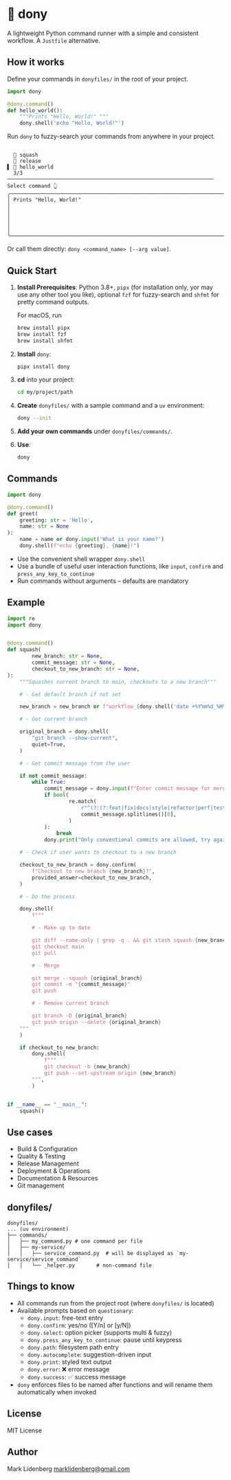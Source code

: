 # 🍥️ dony

A lightweight Python command runner with a simple and consistent workflow. A `Justfile` alternative.

## How it works

Define your commands in `donyfiles/` in the root of your project.

```python
import dony

@dony.command()
def hello_world():
    """Prints "Hello, World!" """
    dony.shell('echo "Hello, World!"')
```

Run `dony` to fuzzy-search your commands from anywhere in your project.

```
                                                                                                                                                                                                                   
  📝 squash                                                                                                                                                                                             
  📝 release                                                                                                                                                                                                        
▌ 📝 hello_world                                                                                                                                                                                                    
  3/3 ─────────────────────────────────────────────────────────────────── 
Select command 👆                                                                                                                                                                                                   
╭───────────────────────────────────────────────────────────────────────╮
│ Prints "Hello, World!"                                                │
│                                                                       │
│                                                                       │
╰───────────────────────────────────────────────────────────────────────╯
```

Or call them directly: `dony <command_name> [--arg value]`.

## Quick Start

1. **Install Prerequisites**: Python 3.8+, `pipx` (for installation only, yor may use any other tool you like), optional `fzf` for fuzzy-search and `shfmt` for pretty command outputs.

   For macOS, run 

   ```bash
   brew install pipx
   brew install fzf 
   brew install shfmt
   ```

2. **Install** `dony`:

    ```bash
    pipx install dony
    ```
3. **cd** into your project:

   ```bash
   cd my/project/path
   ```

4. **Create** `donyfiles/` with a sample command and a `uv` environment:

    ```bash
    dony --init
    ```

5. **Add your own commands** under `donyfiles/commands/`.
6. **Use**:

    ```bash
    dony
    ```

## Commands

```python
import dony

@dony.command()
def greet(
    greeting: str = 'Hello',
    name: str = None
):
    name = name or dony.input('What is your name?')
    dony.shell(f"echo {greeting}, {name}!")
```

- Use the convenient shell wrapper `dony.shell`
- Use a bundle of useful user interaction functions, like `input`, `confirm` and `press_any_key_to_continue`
- Run commands without arguments – defaults are mandatory

## Example


```python
import re
import dony


@dony.command()
def squash(
        new_branch: str = None,
        commit_message: str = None,
        checkout_to_new_branch: str = None,
):
    """Squashes current branch to main, checkouts to a new branch"""

    # - Get default branch if not set

    new_branch = new_branch or f"workflow_{dony.shell('date +%Y%m%d_%H%M%S', quiet=True)}"

    # - Get current branch

    original_branch = dony.shell(
        "git branch --show-current",
        quiet=True,
    )

    # - Get commit message from the user

    if not commit_message:
        while True:
            commit_message = dony.input(f"Enter commit message for merging branch {original_branch} to main:")
            if bool(
                    re.match(
                        r"^(?:(?:feat|fix|docs|style|refactor|perf|test|chore|build|ci|revert)(?:\([A-Za-z0-9_-]+\))?(!)?:)\s.+$",
                        commit_message.splitlines()[0],
                    )
            ):
                break
            dony.print("Only conventional commits are allowed, try again")

    # - Check if user wants to checkout to a new branch

    checkout_to_new_branch = dony.confirm(
        f"Checkout to new branch {new_branch}?",
        provided_answer=checkout_to_new_branch,
    )

    # - Do the process

    dony.shell(
        f"""

        # - Make up to date

        git diff --name-only | grep -q . && git stash squash-{new_branch}
        git checkout main
        git pull

        # - Merge

        git merge --squash {original_branch}
        git commit -m "{commit_message}"
        git push 

        # - Remove current branch

        git branch -D {original_branch}
        git push origin --delete {original_branch}
    """
    )

    if checkout_to_new_branch:
        dony.shell(
            f"""
            git checkout -b {new_branch}
            git push --set-upstream origin {new_branch}
        """,
        )


if __name__ == "__main__":
    squash()
```

## Use cases
- Build & Configuration
- Quality & Testing
- Release Management
- Deployment & Operations
- Documentation & Resources
- Git management

## donyfiles/

```text
donyfiles/
... (uv environment) 
├── commands/
│   ├── my_command.py # one command per file
│   ├── my-service/         
│   │   ├── service_command.py  # will be displayed as `my-service/service_command`
│   │   └── _helper.py       # non-command file
```

## Things to know

- All commands run from the project root (where `donyfiles/` is located)
- Available prompts based on `questionary`:
  - `dony.input`: free-text entry
  - `dony.confirm`: yes/no ([Y/n] or [y/N])
  - `dony.select`: option picker (supports multi & fuzzy)
  - `dony.press_any_key_to_continue`: pause until keypress
  - `dony.path`: filesystem path entry
  - `dony.autocomplete`: suggestion-driven input
  - `dony.print`: styled text output
  - `dony.error`: ❌ error message
  - `dony.success`: ✅ success message
- `dony` enforces files to be named after functions and will rename them automatically when invoked

## License

MIT License

## Author

Mark Lidenberg [marklidenberg@gmail.com](mailto:marklidenberg@gmail.com)

